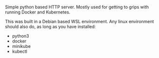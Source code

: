 Simple python based HTTP server. Mostly used for getting to grips with running Docker and Kubernetes.

This was built in a Debian based WSL environment. Any linux environment should also do, as long as you have installed:
- python3
- docker
- minikube
- kubectl
